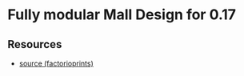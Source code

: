 # Fully modular Mall Design for 0.17

## Resources

- [source (factorioprints)](https://factorioprints.com/view/-LbP47CtKAiwauLskTo2)